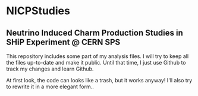 # NICPStudies

## Neutrino Induced Charm Production Studies in SHiP Experiment @ CERN SPS

This repository includes some part of my analysis files. I will try to keep all the files up-to-date and make it public. Until that time, I just use Github to track my changes and learn Github.

At first look, the code can looks like a trash, but it works anyway! I'll also try to rewrite it in a more elegant form..
